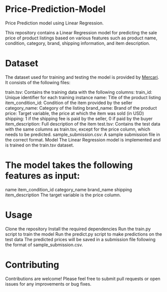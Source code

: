 # Price-Prediction-Model
Price Prediction model using Linear Regression.

This repository contains a Linear Regression model for predicting the sale price of product listings based on various features such as product name, condition, category, brand, shipping information, and item description.

# Dataset

The dataset used for training and testing the model is provided by [Mercari](https://drive.google.com/drive/folders/1w_ow1aWpUdY60i6SxzRnl2NBWfkakp70?usp=drive_link). It consists of the following files:

train.tsv: Contains the training data with the following columns:
train_id: Unique identifier for each training instance
name: Title of the product listing
item_condition_id: Condition of the item provided by the seller
category_name: Category of the listing
brand_name: Brand of the product
price: Target variable, the price at which the item was sold (in USD)
shipping: 1 if the shipping fee is paid by the seller, 0 if paid by the buyer
item_description: Full description of the item
test.tsv: Contains the test data with the same columns as train.tsv, except for the price column, which needs to be predicted.
sample_submission.csv: A sample submission file in the correct format.
Model
The Linear Regression model is implemented and is trained on the train.tsv dataset. 

# The model takes the following features as input:
name
item_condition_id
category_name
brand_name
shipping
item_description
The target variable is the price column.

# Usage
Clone the repository
Install the required dependencies
Run the train.py script to train the model
Run the predict.py script to make predictions on the test data
The predicted prices will be saved in a submission file following the format of sample_submission.csv.

# Contributing
Contributions are welcome! Please feel free to submit pull requests or open issues for any improvements or bug fixes.
